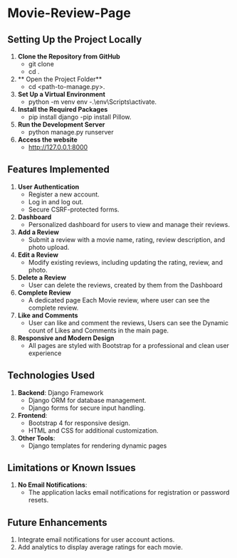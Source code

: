 # Movie-Review-Page


## **Setting Up the Project Locally**
1. **Clone the Repository from GitHub**
    - git clone <repository-url>
    - cd <project-folder>.
2. ** Open the Project Folder**
    - cd <path-to-manage.py>.
3. **Set Up a Virtual Environment**
    - python -m venv env
    -.\env\Scripts\activate.
4. **Install the Required Packages**
    - pip install django
    -pip install Pillow.
5. **Run the Development Server**
    - python manage.py runserver
6. **Access the website**
    - http://127.0.0.1:8000

## **Features Implemented**

1. **User Authentication**
    - Register a new account.
    - Log in and log out.
    - Secure CSRF-protected forms.
2. **Dashboard**
    - Personalized dashboard for users to view and manage their reviews.
3. **Add a Review**
    - Submit a review with a movie name, rating, review description, and photo upload.
4. **Edit a Review**
    - Modify existing reviews, including updating the rating, review, and photo.
5. **Delete a Review**
    - User can delete the reviews, created by them from the Dashboard
6. **Complete Review**
    - A dedicated page Each Movie review, where user can see the complete review.
7. **Like and Comments**
    - User can like and comment the reviews, Users can see the Dynamic count of Likes and Comments in the main page.
8. **Responsive and Modern Design**
    - All pages are styled with Bootstrap for a professional and clean user experience

## **Technologies Used**

1. **Backend**: Django Framework
    - Django ORM for database management.
    - Django forms for secure input handling.
2. **Frontend**:
    - Bootstrap 4 for responsive design.
    - HTML and CSS for additional customization.
3. **Other Tools**:
    - Django templates for rendering dynamic pages

## **Limitations or Known Issues**

1. **No Email Notifications**:
    - The application lacks email notifications for registration or password resets.

## **Future Enhancements**

1. Integrate email notifications for user account actions.
2. Add analytics to display average ratings for each movie.

